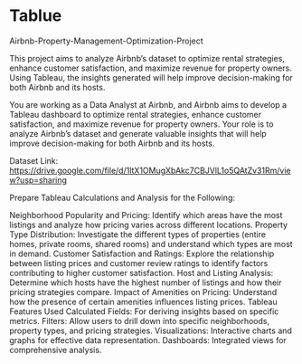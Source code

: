 # Tablue

Airbnb-Property-Management-Optimization-Project


This project aims to analyze Airbnb’s dataset to optimize rental strategies, enhance customer satisfaction, and maximize revenue for property owners. Using Tableau, the insights generated will help improve decision-making for both Airbnb and its hosts.

You are working as a Data Analyst at Airbnb, and Airbnb aims to develop a Tableau dashboard to optimize rental strategies, enhance customer satisfaction, and maximize revenue for property owners. Your role is to analyze Airbnb’s dataset and generate valuable insights that will help improve decision-making for both Airbnb and its hosts.

Dataset Link: https://drive.google.com/file/d/1ltX1OMugXbAkc7CBJVlL1o5QAtZv31Rm/view?usp=sharing

Prepare Tableau Calculations and Analysis for the Following:

Neighborhood Popularity and Pricing: Identify which areas have the most listings and analyze how pricing varies across different locations.
Property Type Distribution: Investigate the different types of properties (entire homes, private rooms, shared rooms) and understand which types are most in demand.
Customer Satisfaction and Ratings: Explore the relationship between listing prices and customer review ratings to identify factors contributing to higher customer satisfaction.
Host and Listing Analysis: Determine which hosts have the highest number of listings and how their pricing strategies compare.
Impact of Amenities on Pricing: Understand how the presence of certain amenities influences listing prices.
Tableau Features Used
Calculated Fields: For deriving insights based on specific metrics.
Filters: Allow users to drill down into specific neighborhoods, property types, and pricing strategies.
Visualizations: Interactive charts and graphs for effective data representation.
Dashboards: Integrated views for comprehensive analysis.
